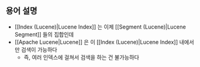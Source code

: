 ## 용어 설명

- [[Index (Lucene)|Lucene Index]] 는 이제 [[Segment (Lucene)|Lucene Segment]] 들의 집합인데
- [[Apache Lucene|Lucene]] 은 이 [[Index (Lucene)|Lucene Index]] 내에서만 검색이 가능하다
	- 즉, 여러 인덱스에 걸쳐서 검색을 하는 건 불가능하다